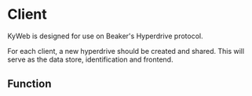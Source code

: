 # Client
KyWeb is designed for use on Beaker's Hyperdrive protocol.

For each client, a new hyperdrive should be created and shared. This will serve as the data store, identification and frontend.

## Function
<!--stackedit_data:
eyJoaXN0b3J5IjpbMjEzMTcwMzgyNiwtMTU2MTU4MDg1NF19
-->
